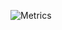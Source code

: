 ![Metrics](https://metrics.lecoq.io/OMEGA6405?template=classic&poopmap=1&stackoverflow=1&pagespeed=1&isocalendar=1&languages=1&lines=1&support=1&introduction=1&code=1&traffic=1&activity=1&notable=1&achievements=1&calendar=1&starlists=1&repositories=1&followup=1&habits=1&stars=1&base=header%2C%20activity%2C%20community%2C%20repositories%2C%20metadata&base.indepth=false&base.hireable=false&base.skip=false&repositories.batch=100&repositories.forks=false&repositories.affiliations=owner&isocalendar=false&isocalendar.duration=full-year&languages=false&languages.limit=8&languages.threshold=0%25&languages.other=false&languages.colors=github&languages.sections=most-used&languages.indepth=true&languages.analysis.timeout=15&languages.analysis.timeout.repositories=7.5&languages.categories=markup%2C%20programming&languages.recent.categories=markup%2C%20programming&languages.recent.load=300&languages.recent.days=14&lines=false&lines.sections=base&lines.repositories.limit=4&lines.history.limit=1&stars=false&stars.limit=4&habits=false&habits.from=200&habits.days=14&habits.facts=true&habits.charts=false&habits.charts.type=classic&habits.trim=false&habits.languages.limit=8&habits.languages.threshold=0%25&followup=false&followup.sections=repositories&followup.indepth=false&followup.archived=true&repositories=false&repositories.pinned=0&repositories.starred=0&repositories.random=0&repositories.order=featured%2C%20pinned%2C%20starred%2C%20random&starlists=false&starlists.limit=2&starlists.limit.repositories=2&starlists.languages=false&starlists.limit.languages=8&starlists.shuffle.repositories=true&calendar=false&calendar.limit=1&achievements=false&achievements.threshold=C&achievements.secrets=true&achievements.display=detailed&achievements.limit=0&notable=false&notable.from=organization&notable.repositories=false&notable.indepth=false&notable.types=commit&notable.self=false&activity=false&activity.limit=5&activity.load=300&activity.days=14&activity.visibility=all&activity.timestamps=false&activity.filter=all&traffic=false&code=false&code.lines=12&code.load=400&code.days=3&code.visibility=public&code.languages=javascript%2C%20C%2B%2B%2C%20CSS.%20C%23&introduction=false&introduction.title=true&support=false&pagespeed=false&pagespeed.url=https%3A%2F%2Fomega6405.github.io%2F&pagespeed.detailed=true&pagespeed.screenshot=false&pagespeed.pwa=true&stackoverflow=false&stackoverflow.user=18216156&stackoverflow.sections=answers-top%2C%20questions-recent&stackoverflow.limit=2&stackoverflow.lines=4&stackoverflow.lines.snippet=2&poopmap=false&poopmap.days=7&config.timezone=America%2FNew_York)
